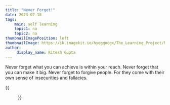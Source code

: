 ```yaml
---
title: "Never Forget!"
date: 2023-07-18
tags:
    main: self learning
    topic1: na
    topic2: na
thumbnailImagePosition: left
thumbnailImage: https://ik.imagekit.io/hyegquogx/The_Learning_Project/Never_Forget.png?updatedAt=1689755480468
author:
     display_name: Ritesh Gupta
---
```


Never forget what you can achieve is within your reach. Never forget that you can make it big. Never forget to forgive people. For they come with their own sense of insecurities and fallacies.

{{<figure src = "https://ik.imagekit.io/hyegquogx/The_Learning_Project/Never_Forget_Poster.png">}}

